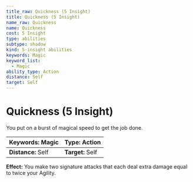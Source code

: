 ```yaml
---
title_raw: Quickness (5 Insight)
title: Quickness (5 Insight)
name_raw: Quickness
name: Quickness
cost: 5 Insight
type: abilities
subtype: shadow
kind: 5-insight abilities
keywords: Magic
keyword_list:
  - Magic
ability_type: Action
distance: Self
target: Self
---
```


# Quickness (5 Insight)

You put on a burst of magical speed to get the job done.

<!-- @nosort -->

| **Keywords:** Magic | **Type:** Action |
| :------------------ | :--------------- |
| **Distance:** Self  | **Target:** Self |

**Effect:** You make two signature attacks that each deal extra damage equal to twice your Agility.
